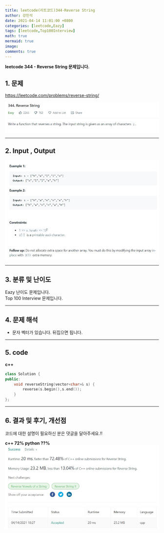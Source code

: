 ```yaml
---
title: leetcode(리트코드)344-Reverse String
author: 강민석
date: 2021-04-14 11:01:00 +0800
categories: [leetcode,Eazy]
tags: [leetcode,Top100Interview]
math: true
mermaid: true
image: 
comments: true
---
```


**leetcode 344 - Reverse String 문제입니다.**

## 1. 문제
<https://leetcode.com/problems/reverse-string/>  

![](/assets/img/sample/leetcode/344/Problem.JPG)

-----  

## 2. Input , Output

![](/assets/img/sample/leetcode/344/input.JPG)  


-----  

## 3. 분류 및 난이도

Eazy 난이도 문제입니다.  
Top 100 Interview 문제입니다.  


-----  

## 4. 문제 해석

- 문자 벡터가 있습니다. 뒤집으면 됩니다.

-----  

## 5. code


**c++**

```c++
class Solution {
public:
    void reverseString(vector<char>& s) {
        reverse(s.begin(),s.end());
    }
};
```

-----

## 6. 결과 및 후기, 개선점

코드에 대한 설명이 필요하신 분은 댓글을 달아주세요.!!

**c++ 72% python ??%** 
![](/assets/img/sample/leetcode/344/result.JPG)  






